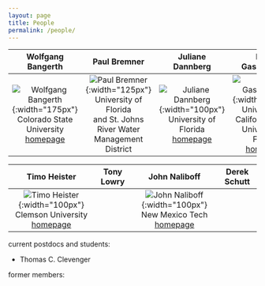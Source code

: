 ```yaml
---
layout: page
title: People
permalink: /people/
---
```



| Wolfgang Bangerth | Paul Bremner | Juliane Dannberg | Rene Gassmoeller |
|:---:|:---:|:---:|:---:|
| ![Wolfgang Bangerth](../images/wolfgang-bangerth.png){:width="175px"} <br> Colorado State University <br> [homepage](https://www.math.colostate.edu/~bangerth) | ![Paul Bremner](../images/PaulBremner.jpg){:width="125px"} <br> University of Florida <br> and  St. Johns River Water <br> Management District <br> |  ![Juliane Dannberg](../images/juliane-dannberg.jpg){:width="100px"} <br> University of Florida <br> [homepage](https://jdannberg.github.io/)| ![Rene Gassmoeller](../images/rene-gassmoeller.jpg){:width="100px"} <br> University of California Davis, University of Florida <br> [homepage](https://gassmoeller.github.io/) |

| Timo Heister | Tony Lowry | John Naliboff | Derek Schutt |
|:---:|:---:|:---:|:---:|
|  ![Timo Heister](../images/timo-heister.jpg){:width="100px"} <br> Clemson University <br> [homepage](http://www.math.clemson.edu/~heister/) | | ![John Naliboff](../images/john-naliboff.jpg){:width="100px"} <br> New Mexico Tech <br> [homepage](https://geodynamics.org/cig/about/people/profile-naliboff/) | |

current postdocs and students:
- Thomas C. Clevenger


former members:

